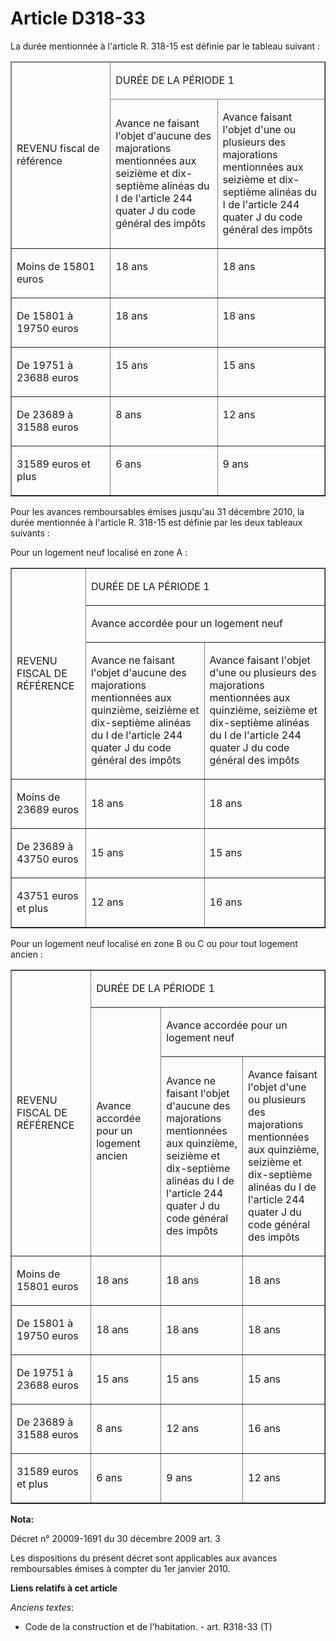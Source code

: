 # Article D318-33

La durée mentionnée à l'article R. 318-15 est définie par le tableau suivant : 

<table cellpadding="0" cellspacing="1" border="1">
  <thead>
    <tr>
      <td width="143" rowspan="2">

REVENU fiscal de référence 

</td>
      <td colspan="2" width="312">

DURÉE DE LA PÉRIODE 1 

</td>
    </tr>
    <tr>
      <td width="156">

Avance ne faisant l'objet d'aucune des majorations mentionnées aux seizième et dix-septième alinéas du I de l'article 244
quater J du code général des impôts 

</td>
      <td width="156">

Avance faisant l'objet d'une ou plusieurs des majorations mentionnées aux seizième et dix-septième alinéas du I de l'article
244 quater J du code général des impôts 

</td>
    </tr>
  </thead>
  <tbody>
    <tr>
      <td valign="top">

Moins de 15801 euros 

</td>
      <td valign="top">

18 ans 

</td>
      <td valign="top">

18 ans 

</td>
    </tr>
    <tr>
      <td valign="top">

De 15801 à 19750 euros 

</td>
      <td valign="top">

18 ans 

</td>
      <td valign="top">

18 ans 

</td>
    </tr>
    <tr>
      <td valign="top">

De 19751 à 23688 euros 

</td>
      <td valign="top">

15 ans 

</td>
      <td valign="top">

15 ans 

</td>
    </tr>
    <tr>
      <td valign="top">

De 23689 à 31588 euros 

</td>
      <td valign="top">

8 ans 

</td>
      <td valign="top">

12 ans 

</td>
    </tr>
    <tr>
      <td valign="top">

31589 euros et plus 

</td>
      <td valign="top">

6 ans 

</td>
      <td valign="top">

9 ans 

</td>
    </tr>
  </tbody>
</table>

Pour les avances remboursables émises jusqu'au  31 décembre 2010, la durée mentionnée à l'article R. 318-15 est définie par
les deux tableaux suivants : 

Pour un logement neuf localisé en zone A : 

<table cellpadding="0" border="1">
  <tbody>
    <tr>
      <td rowspan="3">

REVENU FISCAL DE RÉFÉRENCE 

</td>
      <td colspan="2">

DURÉE DE LA PÉRIODE 1 

</td>
    </tr>
    <tr>
      <td colspan="2">

Avance accordée pour un logement neuf 

</td>
    </tr>
    <tr>
      <td>

Avance ne faisant l'objet d'aucune des majorations mentionnées aux quinzième, seizième et dix-septième alinéas du I de
l'article 244 quater J du code général des impôts 

</td>
      <td>

Avance faisant l'objet d'une ou plusieurs des majorations mentionnées aux quinzième, seizième et dix-septième alinéas du I de
l'article 244 quater J du code général des impôts 

</td>
    </tr>
    <tr>
      <td>

Moins de 23689 euros 

</td>
      <td>

18 ans 

</td>
      <td>

18 ans 

</td>
    </tr>
    <tr>
      <td>

De 23689 à 43750 euros 

</td>
      <td>

15 ans 

</td>
      <td>

15 ans 

</td>
    </tr>
    <tr>
      <td>

43751 euros et plus 

</td>
      <td>

12 ans 

</td>
      <td>

16 ans 

</td>
    </tr>
  </tbody>
</table>

Pour un logement neuf localisé en zone B ou C ou pour tout logement ancien : 

<table cellpadding="0" border="1" cellspacing="3">
  <tbody>
    <tr>
      <td rowspan="3" width="154">

REVENU FISCAL DE RÉFÉRENCE 

</td>
      <td colspan="3" width="461">

DURÉE DE LA PÉRIODE 1 

</td>
    </tr>
    <tr>
      <td rowspan="2" width="154">

Avance accordée pour un logement ancien 

</td>
      <td width="307" colspan="2">

Avance accordée pour un logement neuf 

</td>
    </tr>
    <tr>
      <td width="154">

Avance ne faisant l'objet d'aucune des majorations mentionnées aux quinzième, seizième et dix-septième alinéas du I de
l'article 244 quater J du code général des impôts 

</td>
      <td width="154">

Avance faisant l'objet d'une ou plusieurs des majorations mentionnées aux quinzième, seizième et dix-septième alinéas du I de
l'article 244 quater J du code général des impôts 

</td>
    </tr>
    <tr>
      <td width="154">

Moins de 15801 euros 

</td>
      <td width="154">

18 ans 

</td>
      <td width="154">

18 ans 

</td>
      <td width="154">

18 ans 

</td>
    </tr>
    <tr>
      <td width="154">

De 15801 à 19750 euros 

</td>
      <td width="154">

18 ans 

</td>
      <td width="154">

18 ans 

</td>
      <td width="154">

18 ans 

</td>
    </tr>
    <tr>
      <td width="154">

De 19751 à 23688 euros 

</td>
      <td width="154">

15 ans 

</td>
      <td width="154">

15 ans 

</td>
      <td width="154">

15 ans 

</td>
    </tr>
    <tr>
      <td width="154">

De 23689 à 31588 euros 

</td>
      <td width="154">

8 ans 

</td>
      <td width="154">

12 ans 

</td>
      <td width="154">

16 ans 

</td>
    </tr>
    <tr>
      <td width="154">

31589 euros et plus 

</td>
      <td width="154">

6 ans 

</td>
      <td width="154">

9 ans 

</td>
      <td width="154">

12 ans

</td>
    </tr>
  </tbody>
</table>

**Nota:**

Décret n° 20009-1691 du 30 décembre 2009 art. 3

Les dispositions du présent décret sont applicables aux avances remboursables émises à compter du 1er janvier 2010.

**Liens relatifs à cet article**

_Anciens textes_:

  - Code de la construction et de l'habitation. - art. R318-33 (T)

